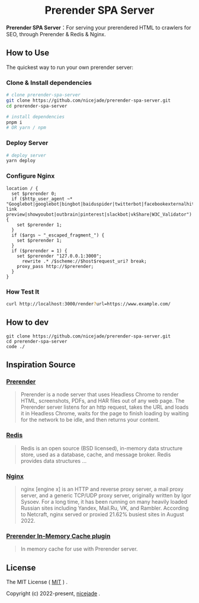 <h1 align="center">Prerender SPA Server</h1>

**Prerender SPA Server**：For serving your prerendered HTML to crawlers for SEO, through Prerender & Redis & Nginx.
## How to Use

The quickest way to run your own prerender server:

### **Clone & Install dependencies**

```bash
# clone prerender-spa-server
git clone https://github.com/nicejade/prerender-spa-server.git
cd prerender-spa-server

# install dependencies
pnpm i
# OR yarn / npm
```

### **Deploy Server**

```bash
# deploy server
yarn deploy 
```

### **Configure Nginx**

```
location / {
  set $prerender 0;
  if ($http_user_agent ~* "Googlebot|googlebot|bingbot|baiduspider|twitterbot|facebookexternalhit|rogerbot|embedly|quora link preview|showyoubot|outbrain|pinterest|slackbot|vkShare|W3C_Validator") {
    set $prerender 1;
  }
  if ($args ~ "_escaped_fragment_") {
    set $prerender 1;
  }
  if ($prerender = 1) {
    set $prerender "127.0.0.1:3000";
	  rewrite .* /$scheme://$host$request_uri? break;
    proxy_pass http://$prerender;
  }
}
```

### How Test It

```bash
curl http://localhost:3000/render?url=https://www.example.com/
```

## How to dev

```
git clone https://github.com/nicejade/prerender-spa-server.git
cd prerender-spa-server
code ./
```

## Inspiration Source

### [Prerender](https://nicelinks.site/post/62e60030bd6b821eb12244e2)

>Prerender is a node server that uses Headless Chrome to render HTML, screenshots, PDFs, and HAR files out of any web page. The Prerender server listens for an http request, takes the URL and loads it in Headless Chrome, waits for the page to finish loading by waiting for the network to be idle, and then returns your content.

### [Redis](https://nicelinks.site/post/603e39560c8e4b046a182003)

>Redis is an open source (BSD licensed), in-memory data structure store, used as a database, cache, and message broker. Redis provides data structures …

### [Nginx](https://nicelinks.site/post/6339a6aa35a9c117dacf2363)

>nginx [engine x] is an HTTP and reverse proxy server, a mail proxy server, and a generic TCP/UDP proxy server, originally written by Igor Sysoev. For a long time, it has been running on many heavily loaded Russian sites including Yandex, Mail.Ru, VK, and Rambler. According to Netcraft, nginx served or proxied 21.62% busiest sites in August 2022.

### [Prerender In-Memory Cache plugin](https://github.com/prerender/prerender-memory-cache)

>In memory cache for use with Prerender server.

## License

The MIT License ( [MIT](http://opensource.org/licenses/MIT) ) .

Copyright (c) 2022-present, [nicejade](https://nicelinks.site/member/admin) .